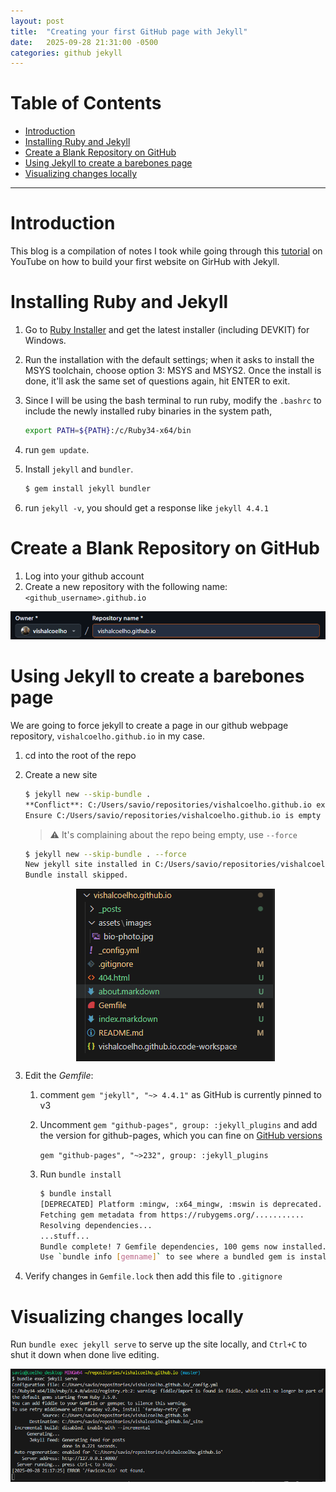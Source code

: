 ```yaml
---
layout: post
title:  "Creating your first GitHub page with Jekyll"
date:   2025-09-28 21:31:00 -0500
categories: github jekyll
---
```

# Table of Contents <!-- omit in toc -->

- [Introduction](#introduction)
- [Installing Ruby and Jekyll](#installing-ruby-and-jekyll)
- [Create a Blank Repository on GitHub](#create-a-blank-repository-on-github)
- [Using Jekyll to create a barebones page](#using-jekyll-to-create-a-barebones-page)
- [Visualizing changes locally](#visualizing-changes-locally)

---

# Introduction

This blog is a compilation of notes I took while going through this [tutorial](https://www.youtube.com/watch?v=fV01b0duZwU) on YouTube on how to build your first website on GirHub with Jekyll.

# Installing Ruby and Jekyll
1. Go to [Ruby Installer](https://rubyinstaller.org/downloads/) and get the latest installer (including DEVKIT) for Windows.
2. Run the installation with the default settings; when it asks to install the MSYS toolchain, choose option 3: MSYS and MSYS2. Once the install is done, it'll ask the same set of questions again, hit ENTER to exit.
3. Since I will be using the bash terminal to run ruby, modify the `.bashrc` to include the newly installed ruby binaries in the system path,

    ```bash
    export PATH=${PATH}:/c/Ruby34-x64/bin
    ```

4. run `gem update`.
5. Install `jekyll` and `bundler`.
    ```bash
    $ gem install jekyll bundler
    ```
6. run `jekyll -v`, you should get a response like `jekyll 4.4.1`

# Create a Blank Repository on GitHub
1. Log into your github account
1. Create a new repository with the following name: `<github_username>.github.io`

![Create a new GitHub Repository][img_create_repo]

# Using Jekyll to create a barebones page
We are going to force jekyll to create a page in our github webpage repository, `vishalcoelho.github.io` in my case.

1. cd into the root of the repo
1. Create a new site

    ```bash
    $ jekyll new --skip-bundle .
    **Conflict**: C:/Users/savio/repositories/vishalcoelho.github.io exists and is not empty.
    Ensure C:/Users/savio/repositories/vishalcoelho.github.io is empty or else try again with `--force` to proceed and overwrite any files.
    ```
    > :warning: It's complaining about the repo being empty, use `--force`

    ```bash
    $ jekyll new --skip-bundle . --force
    New jekyll site installed in C:/Users/savio/repositories/vishalcoelho.github.io.
    Bundle install skipped.
    ```
    <!-- If you want to center an image, you need to use the path (not link) in an img tag, as opposed to -->
    <!-- ![Jekyll creates a blank project][img_jekyll_blank] -->
    <img
        style="display: block;
               margin-left: auto;
               margin-right: auto;
               width = 30%;"
        src="/docs/images/2025_09_28_post_first_github_page/new_jekyll_creation.png">

1. Edit the *Gemfile*:
   1. comment `gem "jekyll", "~> 4.4.1"` as GitHub is currently pinned to v3
   2. Uncomment `gem "github-pages", group: :jekyll_plugins` and add the version for github-pages, which you can fine on [GitHub versions](https://pages.github.com/versions/)

      `gem "github-pages", "~>232", group: :jekyll_plugins`
   3. Run `bundle install`

        ```bash
        $ bundle install
        [DEPRECATED] Platform :mingw, :x64_mingw, :mswin is deprecated. Please use platform :windows instead.
        Fetching gem metadata from https://rubygems.org/...........
        Resolving dependencies...
        ...stuff...
        Bundle complete! 7 Gemfile dependencies, 100 gems now installed.
        Use `bundle info [gemname]` to see where a bundled gem is installed.
        ```

2. Verify changes in `Gemfile.lock` then add this file to `.gitignore`

# Visualizing changes locally

Run `bundle exec jekyll serve` to serve up the site locally, and `Ctrl+C` to shut it down when done live editing.

   ![Host site on local server][img_local_server]




[img_create_repo]: /docs/images/2025_09_28_post_first_github_page/create_repo.png
[img_jekyll_blank]: /docs/images/2025_09_28_post_first_github_page/new_jekyll_creation.png
[img_local_server]: /docs/images/2025_09_28_post_first_github_page/serving_site_locally.png